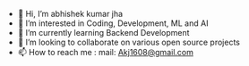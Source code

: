 - 👋 Hi, I’m abhishek kumar jha
- 👀 I’m interested in Coding, Development, ML and AI
- 🌱 I’m currently learning Backend Development  
- 💞️ I’m looking to collaborate on various open source
projects
- 📫 How to reach me : mail: Akj1608@gmail.com

<!---
akj1608/akj1608 is a ✨ special ✨ repository because its `README.md` (this file) appears on your GitHub profile.
You can click the Preview link to take a look at your changes.
--->
